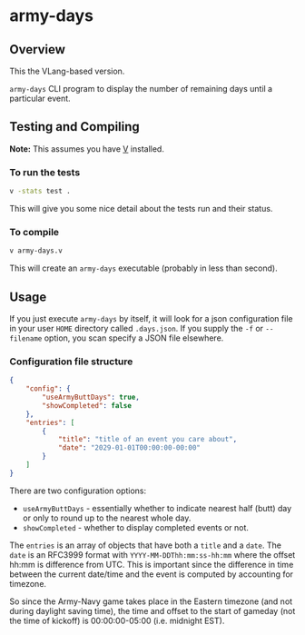 # army-days

## Overview

This the VLang-based version.

`army-days` CLI program to display the number of remaining days until a particular event.


## Testing and Compiling

**Note:** This assumes you have [V](https://vlang.io/) installed.

### To run the tests

```bash
v -stats test .
```

This will give you some nice detail about the tests run and their status.

### To compile

```bash
v army-days.v
```

This will create an `army-days` executable (probably in less than second).

## Usage

If you just execute `army-days` by itself, it will look for a json configuration file in your user `HOME` directory called `.days.json`. If you supply the `-f` or `--filename` option, you scan specify a JSON file elsewhere.

### Configuration file structure

```json
{
    "config": {
        "useArmyButtDays": true,
        "showCompleted": false
    },
    "entries": [
        {
            "title": "title of an event you care about",
            "date": "2029-01-01T00:00:00-00:00"
        }
    ]
}
```
There are two configuration options:

* `useArmyButtDays` - essentially whether to indicate nearest half (butt) day or only to round up to the nearest whole day.
* `showCompleted` - whether to display completed events or not.

The `entries` is an array of objects that have both a `title` and a `date`. The `date` is an RFC3999 format with `YYYY-MM-DDThh:mm:ss-hh:mm` where the offset hh:mm is difference from UTC. This is important since the difference in time between the current date/time and the event is computed by accounting for timezone.

So since the Army-Navy game takes place in the Eastern timezone (and not during daylight saving time), the time and offset to the start of gameday (not the time of kickoff) is 00:00:00-05:00 (i.e. midnight EST).

